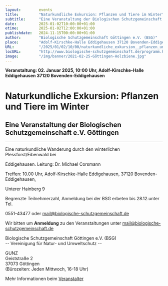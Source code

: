 ```yaml
---
layout:        events
title:         "Naturkundliche Exkursion: Pflanzen und Tiere im Winter"
subtitle:      "Eine Veranstaltung der Biologischen Schutzgemeinschaft e.V. Göttingen"
date:          2025-01-02T10:00:00+01:00
etime:         2025-01-02T12:00:00+01:00
publishdate:   2024-11-15T00:00:00+01:00
author:        "Biologische Schutzgemeinschaft Göttingen e.V. (BSG)"
place:         "Adolf-Kirschke-Halle Eddigehausen 37120 Bovenden-Eddigehausen"
URL:           "/2025/01/02/10/00/naturkundliche_exkursion__pflanzen_und_tiere_im_winter"
locURL:        "http://www.biologische-schutzgemeinschaft.de/programm.html"
image:         "/img/banner/2021-02-25-Göttingen-Holzbiene.jpg"
---
```


**Veranstaltung: 02. Januar 2025, 10:00 Uhr, Adolf-Kirschke-Halle Eddigehausen 37120 Bovenden-Eddigehausen**

Naturkundliche Exkursion: Pflanzen und Tiere im Winter
===========

Eine Veranstaltung der Biologischen Schutzgemeinschaft e.V. Göttingen
-----------

-------------

Eine naturkundliche Wanderung durch den winterlichen Plessforst/Eibenwald bei

Eddigehausen. Leitung: Dr. Michael Corsmann

Treffen: 10.00 Uhr, Adolf-Kirschke-Halle Eddigehausen, 37120 Bovenden-Eddigehausen,

Unterer Hainberg 9

Begrenzte Teilnehmerzahl, Anmeldung bei der BSG erbeten bis 28.12.unter Tel.

0551-43477 oder mail@biologische-schutzgemeinschaft.de


Wir bitten um **Anmeldung** zu den Veranstaltungen unter mail@biologische-schutzgemeinschaft.de

Biologische Schutzgemeinschaft Göttingen e.V. (BSG)  
-- Vereinigung für Natur- und Umweltschutz --  

GUNZ  
Geiststraße 2  
37073 Göttingen  
(Bürozeiten: Jeden Mittwoch, 16-18 Uhr)


Mehr Informationen beim [Veranstalter](http://www.biologische-schutzgemeinschaft.de/programm.html)
